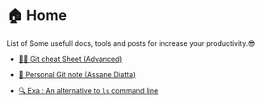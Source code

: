 # 🏠 Home

List of Some usefull docs, tools and posts for increase your productivity.😎

- [🐱‍👤 Git cheat Sheet (Advanced)](git-cheat-sheet-advanced/index.md)

- [📖 Personal Git note (Assane Diatta)](personal-note/index.md)
- [🔍 Exa : An alternative to `ls` command line](exa/index.md)
